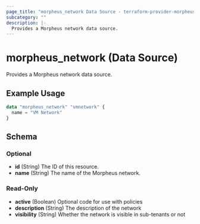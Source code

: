 ```yaml
---
page_title: "morpheus_network Data Source - terraform-provider-morpheus"
subcategory: ""
description: |-
  Provides a Morpheus network data source.
---
```


# morpheus_network (Data Source)

Provides a Morpheus network data source.

## Example Usage

```terraform
data "morpheus_network" "vmnetwork" {
  name = "VM Network"
}
```

<!-- schema generated by tfplugindocs -->
## Schema

### Optional

- **id** (String) The ID of this resource.
- **name** (String) The name of the Morpheus network.

### Read-Only

- **active** (Boolean) Optional code for use with policies
- **description** (String) The description of the network
- **visibility** (String) Whether the network is visible in sub-tenants or not
